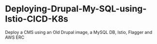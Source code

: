 # Deploying-Drupal-My-SQL-using-Istio-CICD-K8s
Deploy a CMS using an Old Drupal image, a MySQL DB, Istio, Flagger and AWS ERC
